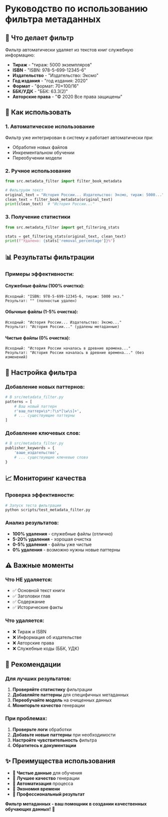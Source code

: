 # Руководство по использованию фильтра метаданных

## 🎯 Что делает фильтр

Фильтр автоматически удаляет из текстов книг служебную информацию:
- **Тираж** - "тираж: 5000 экземпляров"
- **ISBN** - "ISBN: 978-5-699-12345-6"
- **Издательство** - "Издательство: Эксмо"
- **Год издания** - "год издания: 2020"
- **Формат** - "формат: 70×100/16"
- **ББК/УДК** - "ББК: 63.3(2)"
- **Авторские права** - "© 2020 Все права защищены"

## 🚀 Как использовать

### 1. **Автоматическое использование**
Фильтр уже интегрирован в систему и работает автоматически при:
- Обработке новых файлов
- Инкрементальном обучении
- Переобучении модели

### 2. **Ручное использование**
```python
from src.metadata_filter import filter_book_metadata

# Фильтруем текст
original_text = "История России... Издательство: Эксмо, тираж: 5000..."
clean_text = filter_book_metadata(original_text)
print(clean_text)  # "История России..."
```

### 3. **Получение статистики**
```python
from src.metadata_filter import get_filtering_stats

stats = get_filtering_stats(original_text, clean_text)
print(f"Удалено: {stats['removal_percentage']}%")
```

## 📊 Результаты фильтрации

### **Примеры эффективности:**

#### **Служебные файлы (100% очистка):**
```
Исходный: "ISBN: 978-5-699-12345-6, тираж: 5000 экз."
Результат: "" (полностью удален)
```

#### **Обычные файлы (1-5% очистка):**
```
Исходный: "История России... Издательство: Эксмо..."
Результат: "История России..." (удалены метаданные)
```

#### **Чистые файлы (0% очистка):**
```
Исходный: "История России началась в древние времена..."
Результат: "История России началась в древние времена..." (без изменений)
```

## 🔧 Настройка фильтра

### **Добавление новых паттернов:**
```python
# В src/metadata_filter.py
patterns = [
    # Ваш новый паттерн
    r'ваш_паттерн\s*:?\s*[\w\s]+',
    # ... существующие паттерны
]
```

### **Добавление ключевых слов:**
```python
# В src/metadata_filter.py
publisher_keywords = {
    'ваше_издательство',
    # ... существующие ключевые слова
}
```

## 📈 Мониторинг качества

### **Проверка эффективности:**
```bash
# Запуск теста фильтрации
python scripts/test_metadata_filter.py
```

### **Анализ результатов:**
- **100% удаления** - служебные файлы (отлично)
- **5-20% удаления** - хорошая очистка
- **0-5% удаления** - файлы уже чистые
- **0% удаления** - возможно нужны новые паттерны

## ⚠️ Важные моменты

### **Что НЕ удаляется:**
- ✅ Основной текст книги
- ✅ Заголовки глав
- ✅ Содержание
- ✅ Исторические факты

### **Что удаляется:**
- ❌ Тираж и ISBN
- ❌ Информация об издательстве
- ❌ Авторские права
- ❌ Служебные коды (ББК, УДК)

## 🎯 Рекомендации

### **Для лучших результатов:**
1. **Проверяйте статистику** фильтрации
2. **Добавляйте паттерны** для специфичных метаданных
3. **Переобучайте модель** на очищенных данных
4. **Мониторьте качество** генерации

### **При проблемах:**
1. **Проверьте логи** обработки
2. **Добавьте новые паттерны** при необходимости
3. **Настройте чувствительность** фильтра
4. **Обратитесь к документации**

## ✨ Преимущества использования

- 🎯 **Чистые данные** для обучения
- 🎯 **Лучшее качество** генерации
- 🎯 **Автоматизация** процесса
- 🎯 **Экономия времени**
- 🎯 **Профессиональный результат**

**Фильтр метаданных - ваш помощник в создании качественных обучающих данных!** 🚀
